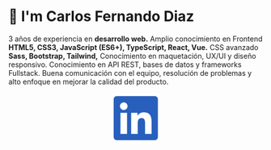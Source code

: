 <h1>👋 I'm Carlos Fernando Diaz</h1>

<p>3 años de experiencia en <strong>desarrollo web.</strong> Amplio conocimiento en Frontend <strong>HTML5, CSS3, JavaScript (ES6+), TypeScript, React, Vue.</strong> CSS avanzado <strong>Sass, Bootstrap, Tailwind,</strong> Conocimiento en maquetación, UX/UI y diseño responsivo. Conocimiento en API REST, bases de datos y frameworks Fullstack. Buena comunicación con el equipo, resolución de problemas y alto enfoque en mejorar la calidad del producto.</p>

<p style="display: flex; align-items: center; justify-content: space-evenly;">
    <a href="https://www.linkedin.com/in/carlos-fernando-diaz-40490a1b0/" target="blank"><img src="./images/linkedin.svg" alt="Linkedin" /></a>
</p>